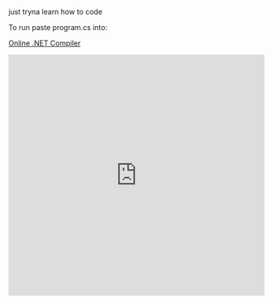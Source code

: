 just tryna learn how to code 

To run paste program.cs into:


<a href="https://dotnetfiddle.net">Online .NET Compiler</a>


<iframe width="100%" height="475" src="https://dotnetfiddle.net/Widget/B89Ut1" frameborder="0"></iframe>
